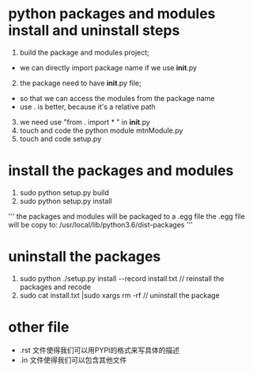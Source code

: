 # python packages and modules install and uninstall steps

1. build the package and modules project;

- we can directly import package name if we use __init__.py
2. the package need to have __init__.py file;

- so that we can access the modules from the package name
- use . is better, because it's a relative path
3. we need use "from . import * " in __init__.py 
4. touch and code the python module mtnModule.py
5. touch and code setup.py

# install the packages and modules
1. sudo python setup.py build
2. sudo python setup.py install

'''
the packages and modules will be packaged to a .egg file
the .egg file will be copy to:
  /usr/local/lib/python3.6/dist-packages
'''

# uninstall the packages
1. sudo python ./setup.py install --record install.txt // reinstall the packages and recode
2. sudo cat install.txt |sudo xargs rm -rf // uninstall the package

# other file
- .rst 文件使得我们可以用PYPI的格式来写具体的描述
- .in 文件使得我们可以包含其他文件




